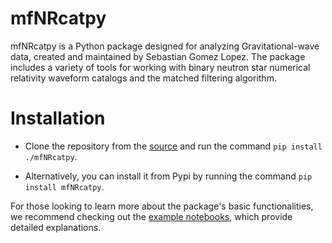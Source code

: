 # mfNRcatpy

mfNRcatpy is a Python package designed for analyzing Gravitational-wave data, created and maintained by Sebastian Gomez Lopez. The package includes a variety of tools for working with binary neutron star numerical relativity waveform catalogs and the matched filtering algorithm.

# Installation

- Clone the repository from the [source](https://github.com/sebastiangomezlopez/mfNRcatpy) and run the command `pip install ./mfNRcatpy`.

- Alternatively, you can install it from Pypi by running the command `pip install mfNRcatpy`.

For those looking to learn more about the package's basic functionalities, we recommend checking out the [example notebooks](https://github.com/sebastiangomezlopez/mfNRcatpy/tree/main/examples), which provide detailed explanations.

